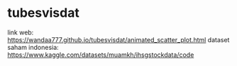 # tubesvisdat
link web: https://wandaa777.github.io/tubesvisdat/animated_scatter_plot.html
dataset saham indonesia: https://www.kaggle.com/datasets/muamkh/ihsgstockdata/code
